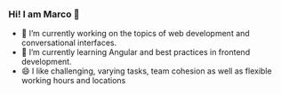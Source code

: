 ### Hi! I am Marco 👋

- 🔭 I’m currently working on the topics of web development and conversational interfaces.
- 🌱 I’m currently learning Angular and best practices in frontend development.
- 😄 I like challenging, varying tasks, team cohesion as well as flexible working hours and locations
